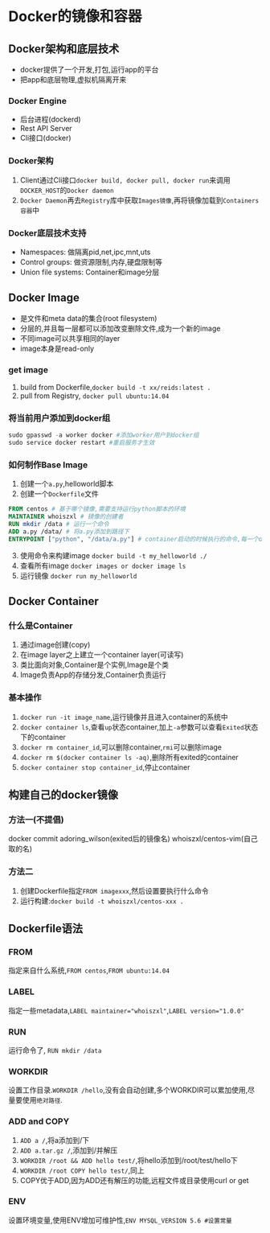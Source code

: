 # Docker的镜像和容器

## Docker架构和底层技术
* docker提供了一个开发,打包,运行app的平台
* 把app和底层物理,虚拟机隔离开来

### Docker Engine
* 后台进程(dockerd)
* Rest API Server
* Cli接口(docker)

### Docker架构
1. Client通过Cli接口`docker build, docker pull, docker run`来调用`DOCKER_HOST`的`Docker daemon`
2. `Docker Daemon`再去`Registry`库中获取`Images镜像`,再将镜像加载到`Containers容器`中

### Docker底层技术支持
* Namespaces: 做隔离pid,net,ipc,mnt,uts
* Control groups: 做资源限制,内存,硬盘限制等
* Union file systems: Container和image分层

## Docker Image
* 是文件和meta data的集合(root filesystem)
* 分层的,并且每一层都可以添加改变删除文件,成为一个新的image
* 不同image可以共享相同的layer
* image本身是read-only

### get image
1. build from Dockerfile,`docker build -t xx/reids:latest .`
2. pull from Registry, `docker pull ubuntu:14.04`

### 将当前用户添加到docker组
```s
sudo gpasswd -a worker docker #添加worker用户到docker组
sudo service docker restart #重启服务才生效
```

### 如何制作Base Image
1. 创建一个`a.py`,helloworld脚本
2. 创建一个`Dockerfile`文件
```dockerfile
FROM centos # 基于哪个镜像,需要支持运行python脚本的环境
MAINTAINER whoiszxl # 镜像的创建者
RUN mkdir /data # 运行一个命令
ADD a.py /data/ # 将a.py添加到路径下
ENTRYPOINT ["python", "/data/a.py"] # container启动的时候执行的命令,每一个dockerfile中只能有一个ENRYPOINT,默认取最后一条
```
3. 使用命令来构建image `docker build -t my_helloworld ./`
4. 查看所有image `docker images or docker image ls`
5. 运行镜像 `docker run my_helloworld`


## Docker Container

### 什么是Container
1. 通过image创建(copy)
2. 在image layer之上建立一个container layer(可读写)
3. 类比面向对象,Container是个实例,Image是个类
4. Image负责App的存储分发,Container负责运行

### 基本操作
1. `docker run -it image_name`,运行镜像并且进入container的系统中
2. `docker container ls`,查看`up`状态container,加上`-a`参数可以查看`Exited`状态下的container
3. `docker rm container_id`,可以删除container,`rmi`可以删除image
4. `docker rm $(docker container ls -aq)`,删除所有exited的container
5. `docker container stop container_id`,停止container

## 构建自己的docker镜像

### 方法一(不提倡)
docker commit adoring_wilson(exited后的镜像名) whoiszxl/centos-vim(自己取的名)

### 方法二
1. 创建Dockerfile指定`FROM imagexxx`,然后设置要执行什么命令
2. 运行构建:`docker build -t whoiszxl/centos-xxx .`



## Dockerfile语法

### FROM
指定来自什么系统,`FROM centos`,`FROM ubuntu:14.04`

### LABEL
指定一些metadata,`LABEL maintainer="whoiszxl"`,`LABEL version="1.0.0"`

### RUN
运行命令了, `RUN mkdir /data`

### WORKDIR
设置工作目录.`WORKDIR /hello`,没有会自动创建,多个WORKDIR可以累加使用,尽量要使用`绝对路径`.

### ADD and COPY
1. `ADD a /`,将a添加到/下
2. `ADD a.tar.gz /`,添加到/并解压
3. `WORKDIR /root && ADD hello test/`,将hello添加到/root/test/hello下
4. `WORKDIR /root COPY hello test/`,同上
5. COPY优于ADD,因为ADD还有解压的功能,远程文件或目录使用curl or get

### ENV
设置环境变量,使用ENV增加可维护性,`ENV MYSQL_VERSION 5.6 #设置常量`


